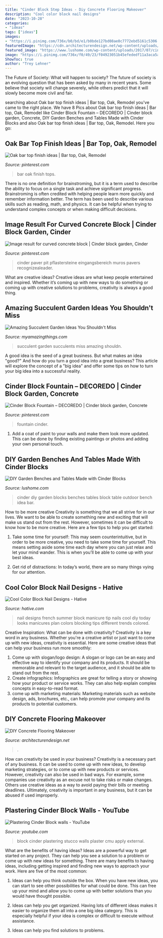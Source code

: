 ```yaml
---
title: "Cinder Block Step Ideas - Diy Concrete Flooring Makeover"
description: "Cool color block nail designs"
date: "2023-10-28"
categories:
- "ideas"
tags: ["ideas"]
images:
- "https://i.pinimg.com/736x/b0/bd/e1/b0bde127bd08ae0c7772ebd5161c5306.jpg"
featuredImage: "https://cdn.architecturendesign.net/wp-content/uploads/2016/01/AD-DIY-Concrete-Flooring-Makeover-01.jpg"
featured_image: "https://www.lushome.com/wp-content/uploads/2017/07/cinder-block-diy-garden-bench-10.jpg"
image: "https://i.pinimg.com/736x/f0/49/23/f04923051b45efededf11a3aca5a9291.jpg"
ShowToc: true
author: "Trey Lehner"
---
```



The Future of Society: What will happen to society?
The future of society is an evolving question that has been asked by many in recent years. Some believe that society will change severely, while others predict that it will slowly become more civil and fair.

	

		
searching about Oak bar top finish ideas | Bar top, Oak, Remodel you've came to the right place. We have 8 Pics about Oak bar top finish ideas | Bar top, Oak, Remodel like Cinder Block Fountain – DECOREDO | Cinder block garden, Concrete, DIY Garden Benches and Tables Made with Cinder Blocks and also Oak bar top finish ideas | Bar top, Oak, Remodel. Here you go:
		
    
## Oak Bar Top Finish Ideas | Bar Top, Oak, Remodel

<img loading=lazy src="https://i.pinimg.com/736x/21/73/d8/2173d8757b81358a4ddcf4f15db91f8e--bar-tops.jpg" onerror="this.onerror=null;this.src='https://tse3.mm.bing.net/th?id=OIP.2JIpdg7g2gXyws-o8yBWEwHaKh&amp;pid=15.1';" alt="Oak bar top finish ideas | Bar top, Oak, Remodel">

_Source: pinterest.com_

>bar oak finish tops. 

	

There is no one definition for brainstroming, but it is a term used to describe the ability to focus on a single task and achieve significant progress. Brainstroming is often credited with helping people learn more quickly and remember information better. The term has been used to describe various skills such as reading, math, and physics. It can be helpful when trying to understand complex concepts or when making difficult decisions.

    
## Image Result For Curved Concrete Block | Cinder Block Garden, Cinder

<img loading=lazy src="https://i.pinimg.com/736x/f0/49/23/f04923051b45efededf11a3aca5a9291.jpg" onerror="this.onerror=null;this.src='https://tse1.mm.bing.net/th?id=OIP.LzG5E5O5J0UsBIDbSHPXjgHaFj&amp;pid=15.1';" alt="Image result for curved concrete block | Cinder block garden, Cinder">

_Source: pinterest.com_

>cinder paver pit pflastersteine eingangsbereich muros pavers recognizealeader. 

	

What are creative ideas?
Creative ideas are what keep people entertained and inspired. Whether it’s coming up with new ways to do something or coming up with creative solutions to problems, creativity is always a good thing.

    
## Amazing Succulent Garden Ideas You Shouldn&#039;t Miss

<img loading=lazy src="http://myamazingthings.com/wp-content/uploads/2017/04/succulents.jpg" onerror="this.onerror=null;this.src='https://tse1.mm.bing.net/th?id=OIP.39KkMY20fjxQX7ayw8h8pwHaLH&amp;pid=15.1';" alt="Amazing Succulent Garden Ideas You Shouldn&#039;t Miss">

_Source: myamazingthings.com_

>succulent garden succulents miss amazing shouldn. 

	

A good idea is the seed of a great business. But what makes an idea "good?" And how do you turn a good idea into a great business? This article will explore the concept of a "big idea" and offer some tips on how to turn your big idea into a successful reality.

    
## Cinder Block Fountain – DECOREDO | Cinder Block Garden, Concrete

<img loading=lazy src="https://i.pinimg.com/736x/b0/bd/e1/b0bde127bd08ae0c7772ebd5161c5306.jpg" onerror="this.onerror=null;this.src='https://tse2.mm.bing.net/th?id=OIP.1HovbKAPE6kkzVDvZ7RLZgHaLH&amp;pid=15.1';" alt="Cinder Block Fountain – DECOREDO | Cinder block garden, Concrete">

_Source: pinterest.com_

>fountain cinder. 

	

1. Add a coat of paint to your walls and make them look more updated. This can be done by finding existing paintings or photos and adding your own personal touch. 

    
## DIY Garden Benches And Tables Made With Cinder Blocks

<img loading=lazy src="https://www.lushome.com/wp-content/uploads/2017/07/cinder-block-diy-garden-bench-10.jpg" onerror="this.onerror=null;this.src='https://tse4.mm.bing.net/th?id=OIP.2w3mDcjEGahS9WHMnEPgkgHaJ3&amp;pid=15.1';" alt="DIY Garden Benches and Tables Made with Cinder Blocks">

_Source: lushome.com_

>cinder diy garden blocks benches tables block table outdoor bench idea bar. 

	

How to be more creative
Creativity is something that we all strive for in our lives. We want to be able to create something new and exciting that will make us stand out from the rest. However, sometimes it can be difficult to know how to be more creative. Here are a few tips to help you get started:
1. Take some time for yourself: This may seem counterintuitive, but in order to be more creative, you need to take some time for yourself. This means setting aside some time each day where you can just relax and let your mind wander. This is when you’ll be able to come up with your best ideas.

2. Get rid of distractions: In today’s world, there are so many things vying for our attention.

    
## Cool Color Block Nail Designs - Hative

<img loading=lazy src="https://hative.com/wp-content/uploads/2014/11/color-block-nail-designs/4-color-block-nail-designs.jpg" onerror="this.onerror=null;this.src='https://tse3.mm.bing.net/th?id=OIP.KWENX93F0jTHgFzxaj5jUQHaJ4&amp;pid=15.1';" alt="Cool Color Block Nail Designs - Hative">

_Source: hative.com_

>nail designs french summer block manicure tip nails cool diy today looks manicures plan colors blocking tips different trends colored. 

	

Creative Inspiration: What can be done with creativity?
Creativity is a key word in any business. Whether you're a creative artist or just want to come up with new ideas, creativity is essential. Here are some creative ideas that can help your business run more smoothly: 
1. Come up with slogan/logo design: A slogan or logo can be an easy and effective way to identify your company and its products. It should be memorable and relevant to the target audience, and it should be able to stand out from the rest. 
2. Create infographics: Infographics are great for telling a story or showing how your product or service works. They can also help explain complex concepts in easy-to-read format. 
3. come up with marketing materials: Marketing materials such as website design, ads, brochures, etc., can help promote your company and its products to potential customers.

    
## DIY Concrete Flooring Makeover

<img loading=lazy src="https://cdn.architecturendesign.net/wp-content/uploads/2016/01/AD-DIY-Concrete-Flooring-Makeover-01.jpg" onerror="this.onerror=null;this.src='https://tse2.mm.bing.net/th?id=OIP.t9fL8xk4P_lBsS6ItxceVQHaGn&amp;pid=15.1';" alt="DIY Concrete Flooring Makeover">

_Source: architecturendesign.net_

>. 

	

How can creativity be used in your business?
Creativity is a necessary part of any business. It can be used to come up with new ideas, to develop marketing strategies, or to come up with new products or services. However, creativity can also be used in bad ways. For example, some companies use creativity as an excuse not to take risks or make changes. Others use creative ideas as a way to avoid paying their bills or meeting deadlines. Ultimately, creativity is important in any business, but it can be abused if used improperly.

    
## Plastering Cinder Block Walls - YouTube

<img loading=lazy src="http://i.ytimg.com/vi/cH1XNU0ZbWk/maxresdefault.jpg" onerror="this.onerror=null;this.src='https://tse1.mm.bing.net/th?id=OIP.AFxPd3krUbabh51lbH4T9wHaEK&amp;pid=15.1';" alt="Plastering Cinder Block walls - YouTube">

_Source: youtube.com_

>block cinder plastering stucco walls plaster cmu apply external. 

	

What are the benefits of having ideas?
Ideas are a powerful way to get started on any project. They can help you see a solution to a problem or come up with new ideas for something. There are many benefits to having ideas, including getting inspired and finding new ways to approach your work. Here are five of the most common: 
1. Ideas can help you think outside the box. When you have new ideas, you can start to see other possibilities for what could be done. This can free up your mind and allow you to come up with better solutions than you would have thought possible. 

2. Ideas can help you get organized. Having lots of different ideas makes it easier to organize them all into a one big idea category. This is especially helpful if your idea is complex or difficult to execute without assistance. 

3. Ideas can help you find solutions to problems.

